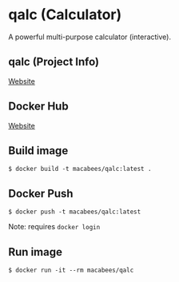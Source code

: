 # qalc (Calculator)
A powerful multi-purpose calculator (interactive).

## qalc (Project Info)
[Website](https://github.com/Qalculate/libqalculate)

## Docker Hub
[Website](https://hub.docker.com/r/macabees/qalc/)

## Build image
`$ docker build -t macabees/qalc:latest .`

## Docker Push
`$ docker push -t macabees/qalc:latest`

Note: requires `docker login`

## Run image
`$ docker run -it --rm macabees/qalc`
